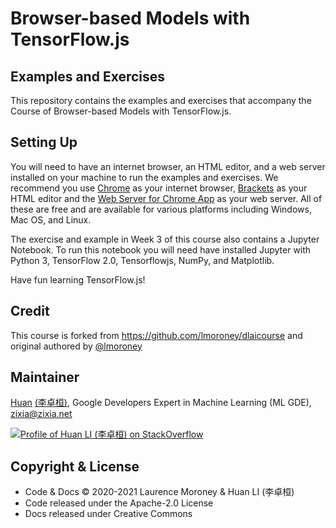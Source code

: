 # Browser-based Models with TensorFlow.js

## Examples and Exercises

This repository contains the examples and exercises that accompany the Course of Browser-based Models with TensorFlow.js. 

## Setting Up

You will need to have an internet browser, an HTML editor, and a web server installed on your machine to run the examples and exercises. We recommend you use [Chrome](https://www.google.com/chrome/) as your internet browser,  [Brackets](http://brackets.io/) as your HTML editor and the [Web Server for Chrome App](https://chrome.google.com/webstore/detail/web-server-for-chrome/ofhbbkphhbklhfoeikjpcbhemlocgigb?hl=en) as your web server. All of these are free and are available for various platforms including Windows, Mac OS, and Linux. 

The exercise and example in Week 3 of this course also contains a Jupyter Notebook. To run this notebook you will need have installed Jupyter with Python 3, TensorFlow 2.0, Tensorflowjs, NumPy, and Matplotlib.  

Have fun learning TensorFlow.js!

## Credit

This course is forked from <https://github.com/lmoroney/dlaicourse> and original authored by [@lmoroney](https://github.com/lmoroney)

## Maintainer

[Huan](https://github.com/huan) [(李卓桓)](http://linkedin.com/in/zixia), Google Developers Expert in Machine Learning (ML GDE), <zixia@zixia.net>

[![Profile of Huan LI (李卓桓) on StackOverflow](https://stackoverflow.com/users/flair/1123955.png)](https://stackoverflow.com/users/1123955/huan)

## Copyright & License

- Code & Docs © 2020-2021 Laurence Moroney & Huan LI (李卓桓)
- Code released under the Apache-2.0 License
- Docs released under Creative Commons
